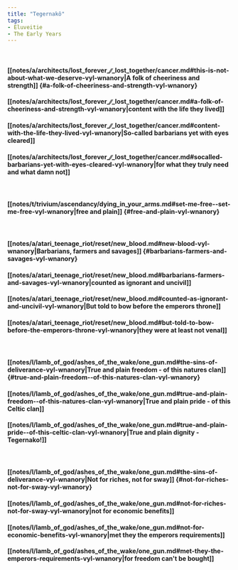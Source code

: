 ```yaml
---
title: "Tegernakô"
tags:
- Eluveitie
- The Early Years
---
```

&nbsp;
#### [[notes/a/architects/lost_forever_∕∕_lost_together/cancer.md#this-is-not-about-what-we-deserve-vyl-wnanory|A folk of cheeriness and strength]] {#a-folk-of-cheeriness-and-strength-vyl-wnanory}
#### [[notes/a/architects/lost_forever_∕∕_lost_together/cancer.md#a-folk-of-cheeriness-and-strength-vyl-wnanory|content with the life they lived]]
#### [[notes/a/architects/lost_forever_∕∕_lost_together/cancer.md#content-with-the-life-they-lived-vyl-wnanory|So-called barbarians yet with eyes cleared]]
#### [[notes/a/architects/lost_forever_∕∕_lost_together/cancer.md#socalled-barbarians-yet-with-eyes-cleared-vyl-wnanory|for what they truly need and what damn not]]
&nbsp;
#### [[notes/t/trivium/ascendancy/dying_in_your_arms.md#set-me-free--set-me-free-vyl-wnanory|free and plain]] {#free-and-plain-vyl-wnanory}
&nbsp;
#### [[notes/a/atari_teenage_riot/reset/new_blood.md#new-blood-vyl-wnanory|Barbarians, farmers and savages]] {#barbarians-farmers-and-savages-vyl-wnanory}
#### [[notes/a/atari_teenage_riot/reset/new_blood.md#barbarians-farmers-and-savages-vyl-wnanory|counted as ignorant and uncivil]]
#### [[notes/a/atari_teenage_riot/reset/new_blood.md#counted-as-ignorant-and-uncivil-vyl-wnanory|But told to bow before the emperors throne]]
#### [[notes/a/atari_teenage_riot/reset/new_blood.md#but-told-to-bow-before-the-emperors-throne-vyl-wnanory|they were at least not venal]]
&nbsp;
#### [[notes/l/lamb_of_god/ashes_of_the_wake/one_gun.md#the-sins-of-deliverance-vyl-wnanory|True and plain freedom - of this natures clan]] {#true-and-plain-freedom--of-this-natures-clan-vyl-wnanory}
#### [[notes/l/lamb_of_god/ashes_of_the_wake/one_gun.md#true-and-plain-freedom--of-this-natures-clan-vyl-wnanory|True and plain pride - of this Celtic clan]]
#### [[notes/l/lamb_of_god/ashes_of_the_wake/one_gun.md#true-and-plain-pride--of-this-celtic-clan-vyl-wnanory|True and plain dignity - Tegernako!]]
&nbsp;
#### [[notes/l/lamb_of_god/ashes_of_the_wake/one_gun.md#the-sins-of-deliverance-vyl-wnanory|Not for riches, not for sway]] {#not-for-riches-not-for-sway-vyl-wnanory}
#### [[notes/l/lamb_of_god/ashes_of_the_wake/one_gun.md#not-for-riches-not-for-sway-vyl-wnanory|not for economic benefits]]
#### [[notes/l/lamb_of_god/ashes_of_the_wake/one_gun.md#not-for-economic-benefits-vyl-wnanory|met they the emperors requirements]]
#### [[notes/l/lamb_of_god/ashes_of_the_wake/one_gun.md#met-they-the-emperors-requirements-vyl-wnanory|for freedom can't be bought]]

